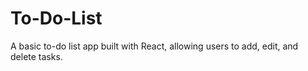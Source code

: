 # To-Do-List
A basic to-do list app built with React, allowing users to add, edit, and delete tasks.
